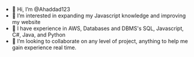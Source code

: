 - 👋 Hi, I’m @Ahaddad123
- 👀 I’m interested in expanding my Javascript knowledge and improving my website
- 🌱 I have experience in AWS, Databases and DBMS's SQL, Javascript, C#, Java, and Python 
- 💞️ I’m looking to collaborate on any level of project, anything to help me gain experience real time.

